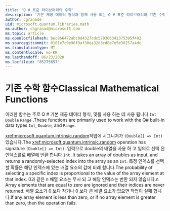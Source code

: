 ```yaml
---
title: 'Q # 표준 라이브러리의 수학'
description: '기본 제공 데이터 형식과 함께 사용 되는 Q # 표준 라이브러리의 기존 수학 함수에 대해 알아봅니다.'
author: cgranade
uid: microsoft.quantum.libraries.math
ms.author: chgranad@microsoft.com
ms.topic: article
ms.openlocfilehash: bec866472abc0d4327cdc570306341375395f492
ms.sourcegitcommit: 0181e7c9e98f9af30ea32d3cd8e7e5e30257a4dc
ms.translationtype: MT
ms.contentlocale: ko-KR
ms.lasthandoff: 06/23/2020
ms.locfileid: "85275657"
---
```

# <a name="classical-mathematical-functions"></a><span data-ttu-id="d2f57-103">기존 수학 함수</span><span class="sxs-lookup"><span data-stu-id="d2f57-103">Classical Mathematical Functions</span></span> #

<span data-ttu-id="d2f57-104">이러한 함수는 주로 Q # 기본 제공 데이터 형식, 및를 사용 하는 데 사용 됩니다 `Int` `Double` `Range` .</span><span class="sxs-lookup"><span data-stu-id="d2f57-104">These functions are primarily used to work with the Q# built-in data types `Int`, `Double`, and `Range`.</span></span>

<span data-ttu-id="d2f57-105"><xref:microsoft.quantum.intrinsic.random>작업에 시그니처가 `(Double[] => Int)` 있습니다.</span><span class="sxs-lookup"><span data-stu-id="d2f57-105">The <xref:microsoft.quantum.intrinsic.random> operation has signature `(Double[] => Int)`.</span></span>
<span data-ttu-id="d2f57-106">입력으로 double의 배열을 사용 하 고 임의로 선택 된 인덱스를로 배열에 반환 합니다 `Int` .</span><span class="sxs-lookup"><span data-stu-id="d2f57-106">It takes an array of doubles as input, and returns a randomly-selected index into the array as an `Int`.</span></span>
<span data-ttu-id="d2f57-107">특정 인덱스를 선택할 확률은 해당 인덱스에 있는 배열 요소의 값에 비례 합니다.</span><span class="sxs-lookup"><span data-stu-id="d2f57-107">The probability of selecting a specific index is proportional to the value of the array element at that index.</span></span> <span data-ttu-id="d2f57-108">0과 같은 n 배열 요소는 무시 되 고 해당 인덱스는 반환 되지 않습니다.</span><span class="sxs-lookup"><span data-stu-id="d2f57-108">n Array elements that are equal to zero are ignored and their indices are never returned.</span></span>
<span data-ttu-id="d2f57-109">배열 요소가 0 보다 작거나 0 보다 큰 배열 요소가 없으면 작업이 실패 합니다.</span><span class="sxs-lookup"><span data-stu-id="d2f57-109">If any array element is less than zero, or if no array element is greater than zero, then the operation fails.</span></span>
